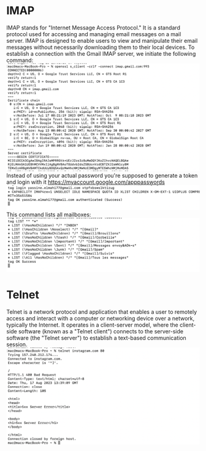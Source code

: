 # IMAP 
IMAP stands for "Internet Message Access Protocol." It is a standard protocol used for accessing and managing email messages on a mail server. IMAP is designed to enable users to view and manipulate their email messages without necessarily downloading them to their local devices.
To establish a connection with the Gmail IMAP server, we initiate the following command:
![Alt text](image.png)
Instead of using your actual password you're supposed to generate a token and login with it https://myaccount.google.com/apppasswords
![Alt text](image-1.png)
This command lists all mailboxes:
![Alt text](image-2.png)
# Telnet 
Telnet is a network protocol and application that enables a user to remotely access and interact with a computer or networking device over a network, typically the Internet. It operates in a client-server model, where the client-side software (known as a "Telnet client") connects to the server-side software (the "Telnet server") to establish a text-based communication session.
![Alt text](image-3.png)